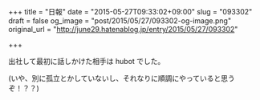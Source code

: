 +++
title = "日報"
date = "2015-05-27T09:33:02+09:00"
slug = "093302"
draft = false
og_image = "post/2015/05/27/093302-og-image.png"
original_url = "http://june29.hatenablog.jp/entry/2015/05/27/093302"

+++

<p>出社して最初に話しかけた相手は hubot でした。</p>
<p>(いや、別に孤立とかしていないし、それなりに順調にやっていると思うぞ！？？)</p>